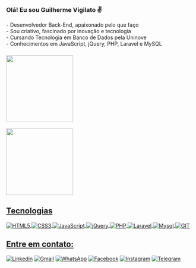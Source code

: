 ### Olá! Eu sou Guilherme Vigilato ✌️

<div>
- Desenvolvedor Back-End, apaixonado pelo que faço <br>
- Sou criativo, fascinado por inovação e tecnologia <br>
- Cursando Tecnologia em Banco de Dados pela Uninove <br>
- Conhecimentos em JavaScript, jQuery, PHP, Laravel e MySQL <br>
</div>

###

<div>
  <a href="https://github.com/vigilatosp">
  <img height="180em" src="https://githubreadme-stats.vercel.app/api?username=vigilato-php&show_icons=true&theme=dracula&include_all_commits=true&count_private=true"/><br><br>
  <img height="180em" src="https://githubreadme-stats.vercel.app/api/top-langs/?username=vigilato-php&layout=compact&langs_count=7&theme=dracula"/>
</div>

<h2>Tecnologias</h2>

<div>
    <img align="center" alt="HTML5" src="https://img.shields.io/badge/HTML5-E34F26?style=for-the-badge&logo=html5&logoColor=white"/>
    <img align="center" alt="CSS3" src="https://img.shields.io/badge/CSS3-1572B6?style=for-the-badge&logo=css3&logoColor=white"/>
    <img align="center" alt="JavaScript" src="https://img.shields.io/badge/JavaScript-F7DF1E?style=for-the-badge&logo=javascript&logoColor=black"/>
    <img align="center" alt="jQuery" src="https://img.shields.io/badge/jQuery-0769AD?style=for-the-badge&logo=jquery&logoColor=white"/>
    <img align="center" alt="PHP" src="https://img.shields.io/badge/PHP-777BB4?style=for-the-badge&logo=php&logoColor=white"/>
    <img align="center" alt="Laravel" src="https://img.shields.io/badge/Laravel-FF2D20?style=for-the-badge&logo=laravel&logoColor=white"/>
    <img align="center" alt="Mysql" src="https://img.shields.io/badge/MySQL-005C84?style=for-the-badge&logo=mysql&logoColor=white"/>
    <img align="center" alt="GIT" src="https://img.shields.io/badge/GIT-E44C30?style=for-the-badge&logo=git&logoColor=white"/>
</div>


<h2>Entre em contato:</h2>

[![Linkedin](https://img.shields.io/badge/LinkedIn-0077B5?style=for-the-badge&logo=linkedin&logoColor=white)](https://www.linkedin.com/in/vigilatosp/)
[![Gmail](https://img.shields.io/badge/Gmail-D14836?style=for-the-badge&logo=gmail&logoColor=white)](mailto:vigilato.sp@hotmail.com)
[![WhatsApp](https://img.shields.io/badge/WhatsApp-25D366?style=for-the-badge&logo=whatsapp&logoColor=white)](https://wa.me/+5511980675866)
[![Facebook](https://img.shields.io/badge/Facebook-1877F2?style=for-the-badge&logo=facebook&logoColor=white)](https://www.facebook.com/vigilatosp/)
[![Instagram](https://img.shields.io/badge/Instagram-E4405F?style=for-the-badge&logo=instagram&logoColor=white)](https://www.instagram.com/vigilato.sp/)
[![Telegram](https://img.shields.io/badge/Telegram-2CA5E0?style=for-the-badge&logo=telegram&logoColor=white)](https://t.me/vigilatosp/)
